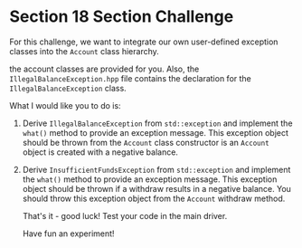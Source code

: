 # Section 18 Section Challenge

For this challenge, we want to integrate our own user-defined exception classes
into the ```Account``` class hierarchy.

the account classes are provided for you.
Also, the ```IllegalBalanceException.hpp``` file contains the declaration for the
```IllegalBalanceException``` class.

What I would like you to do is:

1. Derive ```IllegalBalanceException``` from ```std::exception``` and implement
   the ```what()``` method to provide an exception message. This exception object
   should be thrown from the ```Account``` class constructor is an ```Account```
   object is created with a negative balance.

2. Derive ```InsufficientFundsException``` from ```std::exception``` and
   implement the ```what()``` method to provide an exception message.
   This exception object should be thrown if a withdraw results in a negative balance.
   You should throw this exception object from the ```Account``` withdraw method.

   That's it - good luck!
   Test your code in the main driver.

   Have fun an experiment!

